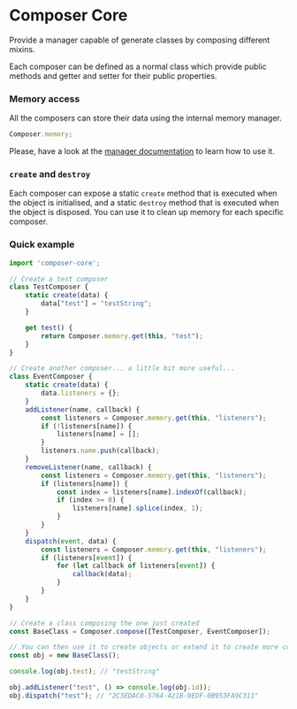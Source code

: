 # Composer Core
Provide a manager capable of generate classes by composing different mixins.

Each composer can be defined as a normal class which provide public methods and getter and setter for their public properties.
### Memory access
All the composers can store their data using the internal memory manager.
```javascript
Composer.memory;
```
Please, have a look at the [manager documentation](https://github.com/mcastiello/memory-manager/blob/master/README.md) to learn how to use it.
### `create` and `destroy`
Each composer can expose a static `create` method that is executed when the object is initialised, and a static `destroy` method that is executed when the object is disposed. You can use it to clean up memory for each specific composer.
### Quick example
```javascript
import 'composer-core';

// Create a test composer
class TestComposer {
    static create(data) {
        data["test"] = "testString";
    }

    get test() {
        return Composer.memory.get(this, "test");
    }
}

// Create another composer... a little bit more useful...
class EventComposer {
    static create(data) {
        data.listeners = {};
    }
    addListener(name, callback) {
        const listeners = Composer.memory.get(this, "listeners");
        if (!listeners[name]) {
            listeners[name] = [];
        }
        listeners.name.push(callback);
    }
    removeListener(name, callback) {
        const listeners = Composer.memory.get(this, "listeners");
        if (listeners[name]) {
            const index = listeners[name].indexOf(callback);
            if (index >= 0) {
                listeners[name].splice(index, 1);
            }
        }
    }
    dispatch(event, data) {
        const listeners = Composer.memory.get(this, "listeners");
        if (listeners[event]) {
            for (let callback of listeners[event]) {
                callback(data);
            }
        }
    }
}

// Create a class composing the one just created
const BaseClass = Composer.compose([TestComposer, EventComposer]);

// You can then use it to create objects or extend it to create more complex classes.
const obj = new BaseClass();

console.log(obj.test); // "testString"

obj.addListener("test", () => console.log(obj.id));
obj.dispatch("test"); // "2C3EDAC0-5764-421B-9EDF-0B953FA9C311"
```